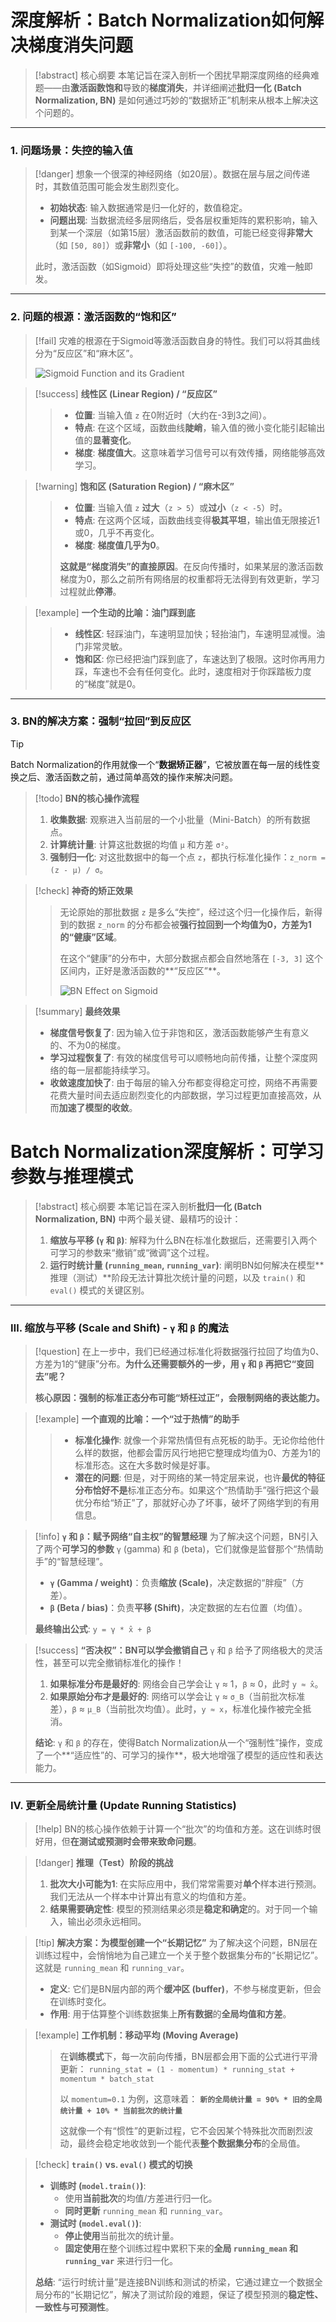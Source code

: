 # 深度解析：Batch Normalization如何解决梯度消失问题

> [!abstract] 核心纲要
> 本笔记旨在深入剖析一个困扰早期深度网络的经典难题——由**激活函数饱和**导致的**梯度消失**，并详细阐述**批归一化 (Batch Normalization, BN)** 是如何通过巧妙的“数据矫正”机制来从根本上解决这个问题的。

---

### 1. 问题场景：失控的输入值

> [!danger]
> 想象一个很深的神经网络（如20层）。数据在层与层之间传递时，其数值范围可能会发生剧烈变化。
> - **初始状态**: 输入数据通常是归一化好的，数值稳定。
> - **问题出现**: 当数据流经多层网络后，受各层权重矩阵的累积影响，输入到某一个深层（如第15层）激活函数前的数值，可能已经变得**非常大**（如 `[50, 80]`）或**非常小**（如 `[-100, -60]`）。
>
> 此时，激活函数（如Sigmoid）即将处理这些“失控”的数值，灾难一触即发。

---

### 2. 问题的根源：激活函数的“饱和区”

> [!fail]
> 灾难的根源在于Sigmoid等激活函数自身的特性。我们可以将其曲线分为“反应区”和“麻木区”。
>
> ![Sigmoid Function and its Gradient](https://i.imgur.com/KzG5ebY.png)

> [!success] **线性区 (Linear Region) / “反应区”**
> > - **位置**: 当输入值 `z` 在0附近时（大约在-3到3之间）。
> > - **特点**: 在这个区域，函数曲线**陡峭**，输入值的微小变化能引起输出值的**显著变化**。
> > - **梯度**: **梯度值大**。这意味着学习信号可以有效传播，网络能够高效学习。

> [!warning] **饱和区 (Saturation Region) / “麻木区”**
> > - **位置**: 当输入值 `z` **过大**（`z > 5`）或**过小**（`z < -5`）时。
> > - **特点**: 在这两个区域，函数曲线变得**极其平坦**，输出值无限接近1或0，几乎不再变化。
> > - **梯度**: **梯度值几乎为0**。
> >
> > **这就是“梯度消失”的直接原因**。在反向传播时，如果某层的激活函数梯度为0，那么之前所有网络层的权重都将无法得到有效更新，学习过程就此**停滞**。

> [!example] **一个生动的比喻：油门踩到底**
> > - **线性区**: 轻踩油门，车速明显加快；轻抬油门，车速明显减慢。油门非常灵敏。
> > - **饱和区**: 你已经把油门踩到底了，车速达到了极限。这时你再用力踩，车速也不会有任何变化。此时，速度相对于你踩踏板力度的“梯度”就是0。

---

### 3. BN的解决方案：强制“拉回”到反应区

> [!tip]
> Batch Normalization的作用就像一个“**数据矫正器**”，它被放置在每一层的线性变换之后、激活函数之前，通过简单高效的操作来解决问题。

> [!todo] **BN的核心操作流程**
> 1.  **收集数据**: 观察进入当前层的一个小批量（Mini-Batch）的所有数据点。
> 2.  **计算统计量**: 计算这批数据的均值 `μ` 和方差 `σ²`。
> 3.  **强制归一化**: 对这批数据中的每一个点 `z`，都执行标准化操作：`z_norm = (z - μ) / σ`。

> [!check] **神奇的矫正效果**
> > 无论原始的那批数据 `z` 是多么“失控”，经过这个归一化操作后，新得到的数据 `z_norm` 的分布都会被**强行拉回到一个均值为0，方差为1的“健康”区域**。
> >
> > 在这个“健康”的分布中，大部分数据点都会自然地落在 `[-3, 3]` 这个区间内，正好是激活函数的**“反应区”**。
> >
> > ![BN Effect on Sigmoid](https://i.imgur.com/8Qj9o92.png)

> [!summary] **最终效果**
> - **梯度信号恢复了**: 因为输入位于非饱和区，激活函数能够产生有意义的、不为0的梯度。
> - **学习过程恢复了**: 有效的梯度信号可以顺畅地向前传播，让整个深度网络的每一层都能持续学习。
> - **收敛速度加快了**: 由于每层的输入分布都变得稳定可控，网络不再需要花费大量时间去适应剧烈变化的内部数据，学习过程更加直接高效，从而**加速了模型的收敛**。

# Batch Normalization深度解析：可学习参数与推理模式

> [!abstract] 核心纲要
> 本笔记旨在深入剖析**批归一化 (Batch Normalization, BN)** 中两个最关键、最精巧的设计：
> 1.  **缩放与平移 (`γ` 和 `β`)**: 解释为什么BN在标准化数据后，还需要引入两个可学习的参数来“撤销”或“微调”这个过程。
> 2.  **运行时统计量 (`running_mean`, `running_var`)**: 阐明BN如何解决在模型**推理（测试）**阶段无法计算批次统计量的问题，以及 `train()` 和 `eval()` 模式的关键区别。

---

### Ⅲ. 缩放与平移 (Scale and Shift) - `γ` 和 `β` 的魔法

> [!question]
> 在上一步中，我们已经通过标准化将数据强行拉回了均值为0、方差为1的“健康”分布。**为什么还需要额外的一步，用 `γ` 和 `β` 再把它“变回去”呢？**
>
> **核心原因：强制的标准正态分布可能“矫枉过正”，会限制网络的表达能力。**

> [!example] **一个直观的比喻：一个“过于热情”的助手**
> > - **标准化操作**: 就像一个非常热情但有点死板的助手。无论你给他什么样的数据，他都会雷厉风行地把它整理成均值为0、方差为1的标准形态。这在大多数时候是好事。
> > - **潜在的问题**: 但是，对于网络的某一特定层来说，也许**最优的特征分布恰好不是**标准正态分布。如果这个“热情助手”强行把这个最优分布给“矫正”了，那就好心办了坏事，破坏了网络学到的有用信息。

> [!info] **`γ` 和 `β`：赋予网络“自主权”的智慧经理**
> 为了解决这个问题，BN引入了两个**可学习的参数** `γ` (gamma) 和 `β` (beta)，它们就像是监督那个“热情助手”的“智慧经理”。
> - **`γ` (Gamma / weight)**：负责**缩放 (Scale)**，决定数据的“胖瘦”（方差）。
> - **`β` (Beta / bias)**：负责**平移 (Shift)**，决定数据的左右位置（均值）。
>
> **最终输出公式**: `y = γ * x̂ + β`

> [!success] **“否决权”：BN可以学会撤销自己**
> `γ` 和 `β` 给予了网络极大的灵活性，甚至可以完全撤销标准化的操作！
> 1. **如果标准分布是最好的**: 网络会自己学会让 `γ` ≈ 1，`β` ≈ 0，此时 `y ≈ x̂`。
> 2. **如果原始分布才是最好的**: 网络可以学会让 `γ` ≈ `σ_B`（当前批次标准差），`β` ≈ `μ_B`（当前批次均值）。此时，`y ≈ x`，标准化操作被完全抵消。
>
> **结论**: `γ` 和 `β` 的存在，使得Batch Normalization从一个“强制性”操作，变成了一个**“适应性”的、可学习的操作**，极大地增强了模型的适应性和表达能力。

---

### Ⅳ. 更新全局统计量 (Update Running Statistics)

> [!help]
> BN的核心操作依赖于计算一个“批次”的均值和方差。这在训练时很好用，但**在测试或预测时会带来致命问题**。

> [!danger] **推理（Test）阶段的挑战**
> 1. **批次大小可能为1**: 在实际应用中，我们常常需要对**单个**样本进行预测。我们无法从一个样本中计算出有意义的均值和方差。
> 2. **结果需要确定性**: 模型的预测结果必须是**稳定和确定**的。对于同一个输入，输出必须永远相同。

> [!tip] **解决方案：为模型创建一个“长期记忆”**
> 为了解决这个问题，BN层在训练过程中，会悄悄地为自己建立一个关于整个数据集分布的“长期记忆”。这就是 `running_mean` 和 `running_var`。
> - **定义**: 它们是BN层内部的两个**缓冲区 (buffer)**，不参与梯度更新，但会在训练时变化。
> - **作用**: 用于估算整个训练数据集上**所有数据**的**全局均值和方差**。

> [!example] **工作机制：移动平均 (Moving Average)**
> > 在**训练模式**下，每一次前向传播，BN层都会用下面的公式进行平滑更新：
> > `running_stat = (1 - momentum) * running_stat + momentum * batch_stat`
> >
> > 以 `momentum=0.1` 为例，这意味着：
> > **`新的全局统计量 = 90% * 旧的全局统计量 + 10% * 当前批次的统计量`**
> >
> > 这就像一个有“惯性”的更新过程，它不会因某个特殊批次而剧烈波动，最终会稳定地收敛到一个能代表**整个数据集分布**的全局值。

> [!check] **`train()` vs. `eval()` 模式的切换**
> - **训练时 (`model.train()`)**:
>   - 使用**当前批次**的均值/方差进行归一化。
>   - **同时更新** `running_mean` 和 `running_var`。
> - **测试时 (`model.eval()`)**:
>   - **停止使用**当前批次的统计量。
>   - **固定使用**在整个训练过程中累积下来的**全局 `running_mean` 和 `running_var`** 来进行归一化。
>
> **总结**: “运行时统计量”是连接BN训练和测试的桥梁，它通过建立一个数据全局分布的“长期记忆”，解决了测试阶段的难题，保证了模型预测的**稳定性、一致性与可预测性**。